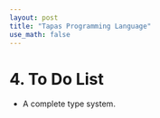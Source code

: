 ```yaml
---
layout: post
title: "Tapas Programming Language"
use_math: false
---
```




# 4. To Do List

- A complete type system.

